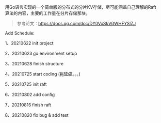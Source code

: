 用Go语言实现的一个简单版的分布式的分片KV存储，尽可能涵盖自己理解的Raft算法的内容，主要的工作量在分片存储那块。

> 参考论文：https://docs.qq.com/doc/DY0VxSkVGWHFYSlZJ


Add Schedule:

1、20210622 init project

2、20210623 go environment setup

3、20210628 finish structure 

4、20210725 start coding (拖延癌。。。)

5、20210725 init raft

6、20210802 add config

7、20210816 finish raft

8、20210820 fix bug & add test
